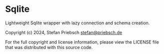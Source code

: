# Sqlite

Lightweight Sqlite wrapper with lazy connection and schema creation.

Copyright (c) 2024, Stefan Priebsch <stefan@priebsch.de>

For the full copyright and license information, please view the LICENSE file that was distributed with this source code.
